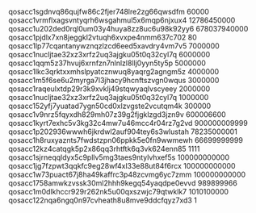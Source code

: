 qosacc1sgdnvq86qujfw86c2fjer748lre2zg66qwsdfm 60000
qosacc1vrmflxagsvntyqrh6wsgahmul5x6mqp6njxux4 12786450000
qosacc1u202ded0rql0um03y4huya8zz8uc6u98k92yy6 678037940000
qosacc1pjdlx7xn8jeggkl2vtuqh6xvxpe4nmm637c702 80
qosacc1lp77cqantanywznqzlzcd6eed5xavdry4vm7v5 7000000
qosacc1nucljtae32xz3xrfz2uq3ajgku05t0q32cyl7q 6000000
qosacc1qqm5z37hvuj6xrnfzn7nlnlzl8llj0yyn5ty5p 5000000
qosacc1lkc3qrktxxmhslpyatcznwuq8yaqrg2agngm5z 4000000
qosacc1m5f6se6u2myrga7l3jhacy9hcnftszvgn0wqus 3000000
qosacc1raqeulxtdp29r3k9xvklj49stqwyaqlvscyeey 2000000
qosacc1nucljtae32xz3xrfz2uq3ajgku05t0q32cyl7q 1000000
qosacc152yfj7yuatad7ygn50cd0xlzvgste2vcutqm4k 300000
qosacc1v9nrz5fqyxdh829mh07z39g2fjgklzgd3jzn9v 600006600
qosacc1kyrt7exhc5v3kg32c4mw7u46mcc4r04rz7g2vd 900000009999
qosacc1p202936wwwh6jkrdwl2auf904tey6s3wlustah 78235000001
qosacc1h8ruxyaznts7fwdstzpn06ppkk5e0fn9wwmewh 66699999999
qosacc12kz4catqgk5p2x86qq3rhtftk6q3vk624enn85 1111
qosacc1sjrneqqldyx5c9pllv5mg3taes9ntylvhxef5s 100000000000
qosacc1jg7fzpwt3qqkfc9eg28wf4xl33e88ut84f6rcx 100000000000
qosacc1w73puact67j8ha49kaffrc3p48zcvmg6yc7zmm 100000000000
qosacc1758amwkzvssk30ml2hhh9kegq54yaqdpe0evvd 989899966
qosacc1m0dlkhccr929r262nk5u00qxszwjc79qtwklk7 1010100000
qosacc122nqa6ngq0n97cvheath8u8mve9ddcfqyz7xd3 1
